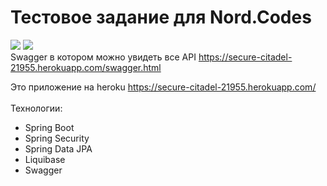 # Тестовое задание для  Nord.Codes
<a href="https://codeclimate.com/github/adm1341/TestNord.Codes/maintainability"><img src="https://api.codeclimate.com/v1/badges/cbae9850aef3f7a29516/maintainability" /></a>
<a href="https://codeclimate.com/github/adm1341/TestNord.Codes/test_coverage"><img src="https://api.codeclimate.com/v1/badges/cbae9850aef3f7a29516/test_coverage" /></a>
<br>
Swagger в котором можно увидеть все API https://secure-citadel-21955.herokuapp.com/swagger.html <br>

Это приложение на heroku https://secure-citadel-21955.herokuapp.com/ <br>
<br>Технологии: <br>
- Spring Boot<br>
- Spring Security<br>
- Spring Data JPA<br>
- Liquibase<br>
- Swagger<br>
